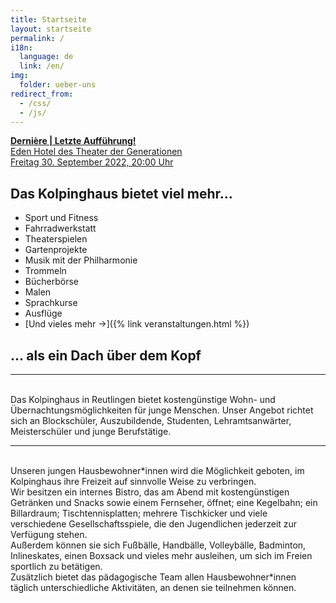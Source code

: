 ```yaml
---
title: Startseite
layout: startseite
permalink: /
i18n:
  language: de
  link: /en/
img:
  folder: ueber-uns
redirect_from:
  - /css/
  - /js/
---
```


<div>
  <a href="{% include img-link id='Eden_Hotel_Derniere.pdf' folder='pdf' %}">
    <div class="alert alert-danger text-dark" id="alert-derniere">
      <strong>Dernière | Letzte Aufführung!</strong><br>
      Eden Hotel des Theater der Generationen<br>
      Freitag 30. September 2022, 20:00 Uhr
    </div>
  </a>
</div>
<script>
  if (+new Date() > +new Date("2022-10-01")) document.getElementById("alert-derniere").style.display = "none";
</script>

## Das Kolpinghaus bietet viel mehr...

- Sport und Fitness
- Fahrradwerkstatt
- Theaterspielen
- Gartenprojekte
- Musik mit der Philharmonie
- Trommeln
- Bücherbörse
- Malen
- Sprachkurse
- Ausflüge
- [Und vieles mehr &rarr;]({% link veranstaltungen.html %})

## ... als ein Dach über dem Kopf

---

<br>
Das Kolpinghaus in Reutlingen bietet kostengünstige Wohn- und Übernachtungsmöglichkeiten für junge Menschen. Unser Angebot richtet sich an Blockschüler, Auszubildende, Studenten, Lehramtsanwärter, Meisterschüler und junge Berufstätige.

---

<br>
Unseren jungen Hausbewohner*innen wird die Möglichkeit geboten, im Kolpinghaus ihre Freizeit auf sinnvolle Weise zu verbringen.<br>
Wir besitzen ein internes Bistro, das am Abend mit kostengünstigen Getränken und Snacks sowie einem Fernseher, öffnet; eine Kegelbahn; ein Billardraum; Tischtennisplatten; mehrere Tischkicker und viele verschiedene Gesellschaftsspiele, die den Jugendlichen jederzeit zur Verfügung stehen. <br>
Außerdem können sie sich Fußbälle, Handbälle, Volleybälle, Badminton, Inlineskates, einen Boxsack und vieles mehr ausleihen, um sich im Freien sportlich zu betätigen.<br>
Zusätzlich bietet das pädagogische Team allen Hausbewohner*innen täglich unterschiedliche Aktivitäten, an denen sie teilnehmen können.<br>
